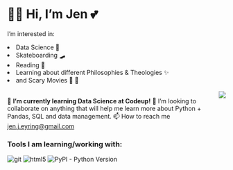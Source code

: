 <h1>🙌🏻 Hi, I’m Jen 💕 </h1>
<p> I’m interested in: </p>
<li> Data Science 🧮 </li> 
<li>Skateboarding 🛹 </li> 
<li>Reading 📖 </li>
<li>Learning about different Philosophies & Theologies ✨ </li> 
<li>and Scary Movies 🎥 🍿  </li>
<br>
<img align="right" src="https://tenor.com/bgMaD.gif" />

🌱 **I’m currently learning Data Science at Codeup!**
💞️ I’m looking to collaborate on anything that will help me learn more about Python + Pandas, SQL and data management. 
📫 How to reach me jen.j.eyring@gmail.com


<h3>Tools I am learning/working with:</h3>
<p>
  
  <img alt="git" src="https://img.shields.io/badge/-Git-F05032?style=flat-square&logo=git&logoColor=white" />
  <img alt="html5" src="https://img.shields.io/badge/-HTML5-E34F26?style=flat-square&logo=html5&logoColor=white" />
  <img alt="PyPI - Python Version" src="https://img.shields.io/pypi/pyversions/pandas">
</p>

<!---
jeneyring/jeneyring is a ✨ special ✨ repository because its `README.md` (this file) appears on your GitHub profile.
You can click the Preview link to take a look at your changes.
--->
